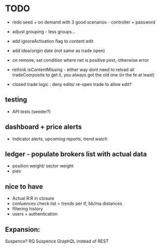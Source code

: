 ﻿
# TODO

- redo seed + on demand with 3 good scenarios - controller + password
- adjust grouping - less groups...

- add ignoreActivation flag to content edit
- add idea/origin date (not same as trade open)
- on remove, set condition where net is positive post, otherwise error

- rethink isContentMissing - either way dont need to reload all tradeComposite to get it, you always got the old one (in the fe at least)
- closed trade logic : deny edits/ re-open trade to allow edit?


## testing
- API tests (seeder?)

## dashboard + price alerts
- Indicator alerts, upcoming reports, trend watch

## ledger - populate brokers list with actual data
- position weight/ sector weight
- pies

## nice to have
- Actual R:R in closure
- conluences check list = trends per tf, bb/ma distances
- filtering history
- users + authentication

## Expansion:
Suspence? RQ Suspence
GraphQL instead of REST